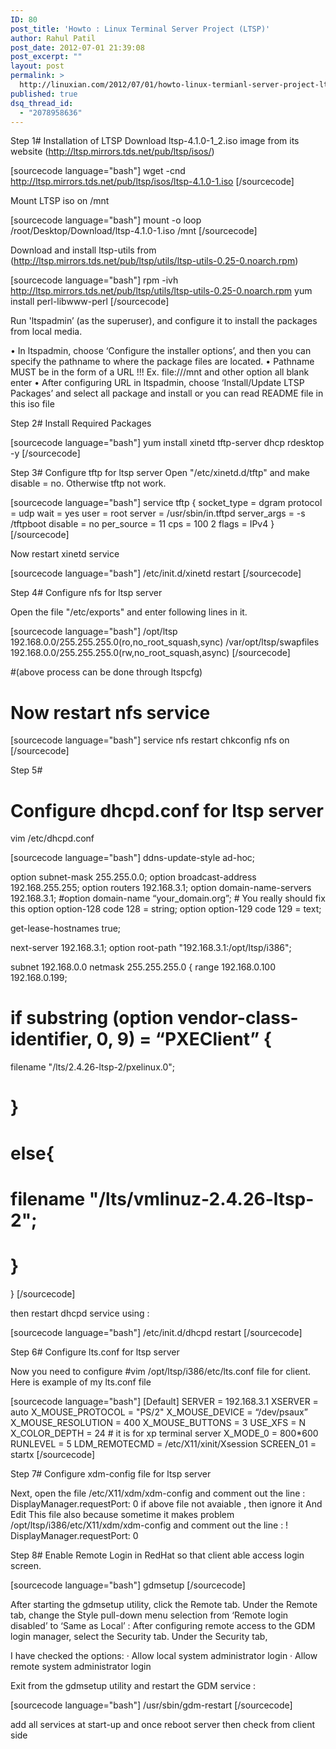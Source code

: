 ```yaml
---
ID: 80
post_title: 'Howto : Linux Terminal Server Project (LTSP)'
author: Rahul Patil
post_date: 2012-07-01 21:39:08
post_excerpt: ""
layout: post
permalink: >
  http://linuxian.com/2012/07/01/howto-linux-termianl-server-project-ltsp/
published: true
dsq_thread_id:
  - "2078958636"
---
```

Step 1# Installation of LTSP
Download ltsp-4.1.0-1_2.iso image from its website (http://ltsp.mirrors.tds.net/pub/ltsp/isos/)

[sourcecode language="bash"]
wget -cnd http://ltsp.mirrors.tds.net/pub/ltsp/isos/ltsp-4.1.0-1.iso
[/sourcecode]

Mount LTSP iso on /mnt

[sourcecode language="bash"]
mount -o loop /root/Desktop/Download/ltsp-4.1.0-1.iso /mnt
[/sourcecode]

Download and install ltsp-utils from (http://ltsp.mirrors.tds.net/pub/ltsp/utils/ltsp-utils-0.25-0.noarch.rpm)

[sourcecode language="bash"]
rpm -ivh http://ltsp.mirrors.tds.net/pub/ltsp/utils/ltsp-utils-0.25-0.noarch.rpm
yum install perl-libwww-perl
[/sourcecode]

Run 'ltspadmin’ (as the superuser), and configure it to install the packages from local media.

• In ltspadmin, choose ‘Configure the installer options’, and then you can specify the pathname to where the package files are located.
• Pathname MUST be in the form of a URL !!!
Ex. file:///mnt and other option all blank enter
• After configuring URL in ltspadmin, choose ‘Install/Update LTSP Packages’ and select all package and install or you can read README file in this iso file

Step 2# Install Required Packages

[sourcecode language="bash"]
yum install xinetd tftp-server dhcp rdesktop -y
[/sourcecode]

Step 3#
Configure tftp for ltsp server
Open "/etc/xinetd.d/tftp" and make disable = no. Otherwise tftp not work.

[sourcecode language="bash"]
service tftp
{
socket_type = dgram
protocol = udp
wait = yes
user = root
server = /usr/sbin/in.tftpd
server_args = -s /tftpboot
disable = no
per_source = 11
cps = 100 2
flags = IPv4
}
[/sourcecode]

Now restart xinetd service

[sourcecode language="bash"]
/etc/init.d/xinetd restart
[/sourcecode]

Step 4#
Configure nfs for ltsp server

Open the file "/etc/exports" and enter following lines in it.

[sourcecode language="bash"]
/opt/ltsp 192.168.0.0/255.255.255.0(ro,no_root_squash,sync)
/var/opt/ltsp/swapfiles 192.168.0.0/255.255.255.0(rw,no_root_squash,async)
[/sourcecode]

#(above process can be done through ltspcfg)

# Now restart nfs service

[sourcecode language="bash"]
service nfs restart
chkconfig nfs on
[/sourcecode]

Step 5#
# Configure dhcpd.conf for ltsp server

vim /etc/dhcpd.conf

[sourcecode language="bash"]
ddns-update-style ad-hoc;

option subnet-mask 255.255.0.0;
option broadcast-address 192.168.255.255;
option routers 192.168.3.1;
option domain-name-servers 192.168.3.1;
#option domain-name “your_domain.org”; # You really should fix this
option option-128 code 128 = string;
option option-129 code 129 = text;

get-lease-hostnames true;

next-server 192.168.3.1;
option root-path &quot;192.168.3.1:/opt/ltsp/i386&quot;;

subnet 192.168.0.0 netmask 255.255.255.0 {
range 192.168.0.100 192.168.0.199;
# if substring (option vendor-class-identifier, 0, 9) = “PXEClient” {
filename &quot;/lts/2.4.26-ltsp-2/pxelinux.0&quot;;
# }
# else{
# filename &quot;/lts/vmlinuz-2.4.26-ltsp-2&quot;;
# }
}
[/sourcecode]

then restart dhcpd service using :

[sourcecode language="bash"]
/etc/init.d/dhcpd restart
[/sourcecode]

Step 6#
Configure lts.conf for ltsp server

Now you need to configure #vim /opt/ltsp/i386/etc/lts.conf file for client.
Here is example of my lts.conf file

[sourcecode language="bash"]
[Default]
SERVER = 192.168.3.1
XSERVER = auto
X_MOUSE_PROTOCOL = &quot;PS/2&quot;
X_MOUSE_DEVICE = “/dev/psaux”
X_MOUSE_RESOLUTION = 400
X_MOUSE_BUTTONS = 3
USE_XFS = N
X_COLOR_DEPTH = 24 # it is for xp terminal server
X_MODE_0 = 800*600
RUNLEVEL = 5
LDM_REMOTECMD = /etc/X11/xinit/Xsession
SCREEN_01 = startx
[/sourcecode]

Step 7#
Configure xdm-config file for ltsp server

Next, open the file /etc/X11/xdm/xdm-config and comment out the line :
DisplayManager.requestPort: 0
if above file not avaiable , then ignore it
And Edit This file also because sometime it makes problem
/opt/ltsp/i386/etc/X11/xdm/xdm-config and comment out the line :
! DisplayManager.requestPort: 0

Step 8#
Enable Remote Login in RedHat so that client able access login screen.

[sourcecode language="bash"]
gdmsetup
[/sourcecode]

After starting the gdmsetup utility, click the Remote tab. Under the Remote tab, change the Style pull-down menu selection from ‘Remote login disabled’ to ‘Same as Local’ :
After configuring remote access to the GDM login manager, select the Security tab. Under the Security tab,

I have checked the options:
· Allow local system administrator login
· Allow remote system administrator login

Exit from the gdmsetup utility and restart the GDM service :

[sourcecode language="bash"]
/usr/sbin/gdm-restart
[/sourcecode]

add all services at start-up and once reboot server then check from client side